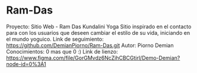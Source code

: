 # Ram-Das
Proyecto:
Sitio Web - Ram Das Kundalini Yoga
Sitio inspirado en el contacto para con los usuarios que deseen cambiar el estilo de su vida, iniciando en el mundo yoguico.
Link de seguimiento: https://github.com/DemianPiorno/Ram-Das.git
Autor: Piorno Demian
Conocimientos: 0 mas que 0 :)
Link de lienzo: https://www.figma.com/file/GorGMvdz6NcZihCBCGtirl/Demo-Demian?node-id=0%3A1